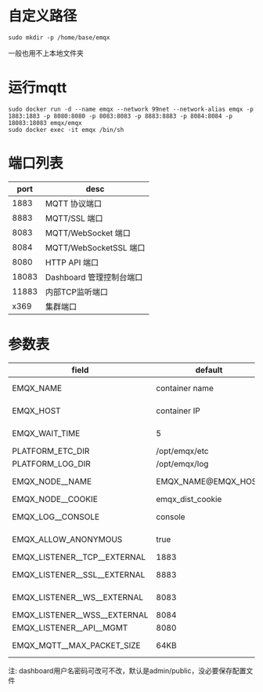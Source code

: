
# 自定义路径

```shell
sudo mkdir -p /home/base/emqx
```

一般也用不上本地文件夹

# 运行mqtt

```shell
sudo docker run -d --name emqx --network 99net --network-alias emqx -p 1883:1883 -p 8080:8080 -p 8083:8083 -p 8883:8883 -p 8084:8084 -p 18083:18083 emqx/emqx
sudo docker exec -it emqx /bin/sh
```

# 端口列表

|port|desc|
|---|---|
|1883    |MQTT 协议端口|
|8883    |MQTT/SSL 端口|
|8083    |MQTT/WebSocket 端口|
|8084    |MQTT/WebSocketSSL 端口|
|8080    |HTTP API 端口|
|18083   |Dashboard 管理控制台端口|
|11883   |内部TCP监听端口|
|x369    |集群端口|

# 参数表

|field|default|attr|desc|
|---|---|---|---|
|EMQX_NAME                       |container name          |none                    |emqx node short name|
|EMQX_HOST                       |container IP            |none                    |emqx node host, IP or FQDN|
|EMQX_WAIT_TIME                  |5                       |none                    |wait time in sec before timeout|
|PLATFORM_ETC_DIR                |/opt/emqx/etc           |{{ platform_etc_dir }}  |The etc directory|
|PLATFORM_LOG_DIR                |/opt/emqx/log           |{{ platform_log_dir }}  |The log directory|
|EMQX_NODE__NAME                 |EMQX_NAME@EMQX_HOST     |node.name               |Erlang node name, name@ipaddress/host|
|EMQX_NODE__COOKIE               |emqx_dist_cookie        |node.cookie             |cookie for cluster|
|EMQX_LOG__CONSOLE               |console                 |log.console             |log console output method|
|EMQX_ALLOW_ANONYMOUS            |true                    |allow_anonymous         |allow mqtt anonymous login|
|EMQX_LISTENER__TCP__EXTERNAL    |1883                    |listener.tcp.external   |MQTT TCP port|
|EMQX_LISTENER__SSL__EXTERNAL    |8883                    |listener.ssl.external   |MQTT TCP TLS/SSL port|
|EMQX_LISTENER__WS__EXTERNAL     |8083                    |listener.ws.external    |HTTP and WebSocket port|
|EMQX_LISTENER__WSS__EXTERNAL    |8084                    |listener.wss.external   |HTTPS and WSS port|
|EMQX_LISTENER__API__MGMT        |8080                    |listener.api.mgmt       |MGMT API port|
|EMQX_MQTT__MAX_PACKET_SIZE      |64KB                    |mqtt.max_packet_size    |Max Packet Size Allowed|

注: dashboard用户名密码可改可不改，默认是admin/public，没必要保存配置文件
